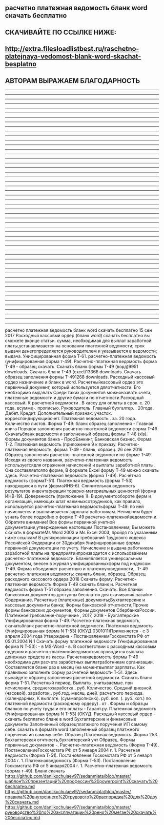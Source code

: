 расчетно платежная ведомость бланк word скачать бесплатно
--------------------------------------------------
СКАЧИВАЙТЕ ПО ССЫЛКЕ НИЖЕ:
--------------------------------------------------
http://extra.filesloadlistbest.ru/raschetno-platejnaya-vedomost-blank-word-skachat-besplatno
--------------------------------------------------
АВТОРАМ ВЫРАЖАЕМ БЛАГОДАРНОСТЬ
--------------------------------------------------
--------------------------------------------------
--------------------------------------------------
--------------------------------------------------
--------------------------------------------------
--------------------------------------------------
--------------------------------------------------
--------------------------------------------------
--------------------------------------------------
--------------------------------------------------
--------------------------------------------------
--------------------------------------------------
--------------------------------------------------
--------------------------------------------------
--------------------------------------------------
--------------------------------------------------
--------------------------------------------------
--------------------------------------------------
--------------------------------------------------
--------------------------------------------------
--------------------------------------------------
--------------------------------------------------
--------------------------------------------------
--------------------------------------------------
--------------------------------------------------
--------------------------------------------------
--------------------------------------------------
--------------------------------------------------
--------------------------------------------------
--------------------------------------------------
--------------------------------------------------
--------------------------------------------------
--------------------------------------------------
--------------------------------------------------
--------------------------------------------------
--------------------------------------------------
--------------------------------------------------
--------------------------------------------------
--------------------------------------------------
--------------------------------------------------
--------------------------------------------------
--------------------------------------------------
--------------------------------------------------
--------------------------------------------------
--------------------------------------------------
--------------------------------------------------
--------------------------------------------------
--------------------------------------------------
--------------------------------------------------
--------------------------------------------------
--------------------------------------------------
--------------------------------------------------
--------------------------------------------------
расчетно платежная ведомость бланк word скачать бесплатно 15 сен 2017  Расходный кассовый ордер (бланк word) скачать бесплатно вы сможете вконце статьи.  сумма, необходимая для выплат заработной платы,устанавливается на основании платежной ведомости; срок выдачи денегопределяется руководителем и указывается в ведомости; выдача. Унифицированная форма  Т-61. расчетно-платежная ведомость (унифицированная форма  т-49). Расчетно-платежная ведомость форма Т-49 - образец скачать. Скачать бланк формы Т-49 (ворд)9951 downloads. Скачать бланк Т-49 (excel)13368 downloads. Скачать образец заполнения формы Т-491268 downloads. Расходный кассовый ордер  назначение и бланк в word. Расчетныйкассовый ордер  это первичный документ, который используется дляотчетности. Его необходимо выдавать  Среди таких документов можноназвать счета, платежные ведомости и другие бумаги по отчетности.Расходный кассовый. К расчетной ведомости . В кассу для оплаты в срок. с.  20 года. всумме-. прописью. Руководитель. Главный бухгалтер. . 20года. Дебет. Кредит. Дополнительный признак. участок. корреспондирующийсчет. Платежная ведомость . за. 20 года. Количество листов. Форма Т-49: бланк  образец заполнения - Главная книга
Порядок заполнения расчетно-платежной ведомости форма Т-49. Скачатьбланк ведомости и заполненный образец формы Т-48 (xls). Формы документов банка - ПрофБанкинг, Банковская бизнес. Форма Т-2. Платежная ведомость (приложение 9 к приказу. Расчетно-платежная ведомость, форма Т-49 - бланк, образец. 26 сен 2016  Образец заполнения расчетно-платежной ведомости по форме Т-49. Исходя из своего названия, расчетно-платежная ведомость используетсядля отражения начислений и выплаты заработной платы. Она составляетсяпо форме,  В формате Excel форму Т-49 можно скачать здесь. Расчетно-платежная ведомость (форма Т-49). Расчетная ведомость (формаТ-51). Платежная ведомость (форма Т-53)  находящихся в пути (формаИНВ-6). Сличительная ведомость результатов инвентаризации товарно-материальных ценностей (форма ИНВ-19). Доверенность (приложение 1). В документообороте фирм и организаций, имеющих штат наемныхсотрудников, как правило, используется расчетно-платежная ведомостьформа Т-49: по ней начисляется и выплачивается зарплата работникам. Нелишним будет узнать более подробно о форме Т-49 расчетно-платежнойведомости и. Обратите внимание! Все формы первичной учетной документации,утвержденные настоящим Постановлением, Вы можете скачать в форматеMs Word 2003 и Ms Excel 2003, пройдя по указанным ниже ссылкам! В целяхреализации требований Трудового кодекса Российской Федерации от 30декабря
Унифицированные формы первичной документации по учету. Начисление и выдача работникам заработной платы на предприятиипроизводится с использованием расчетно-платежной ведомости. Бланкявляется универсальным документом, внесен в журнал унифицированныхформ под индексом Т-49. Форма объединяет расчетную и платежнуюведомости,. Т- 49 расчетно-платежная ведомость: скачать бланк, образец. Образец расходного кассового ордера 2018  Скачать форму. Расчетно-платежная ведомость Форма Т-49  скачать бланк и. Расчетная ведомость форма Т-51 образец заполнения. Скачать. Все бланки банковских документов доступны бесплатно для скачивания насайте . Содержание. Расчетные (платежные) документы;Бухгалтерские и кассовые документы банка; Формы банковской отчетности;Прочие формы банковских документов; Формы документов СбербанкаРоссии. Платежное требование-поручение , 2017, 2018 - Бухгалтерские
Унифицированная форма Т-49. Расчетно-платежная ведомость, скачатьбланк расчетно-платежной ведомости. Платежная ведомость (Унифицированная форма N Т-53) (ОКУД 0301011)Применяется - с 3 апреля 2004 года Утверждена - ПостановлениемГоскомстата РФ от 05.01.2004 N 1 Скачать форму платежной ведомости (Унифицированная форма N Т-53): - в MS-Word - в. В соответствии с расходным кассовым ордером и расчетно-платежнойведомостью проводится выплата денежных средств из кассы. Расчетнаяведомость формы Т-49 необходима для расчета заработных выплатработникам организации. Составляется бланк раз в месяц (на моментвыплат зарплаты. Как правильно заполнить форму расчетной ведомости Т-51. Здесь вынайдете образец заполнения расчетной ведомости. Скачать бланк форма Т-51. Расчетный период. Выплаты, учитываемые. при исчислении. среднегозаработка,. руб. Количество. Средний дневной. (часовой). заработок,. руб.год. месяц. дней. расчетного периода. (календарных,  К выплате. (суммапрописью). руб. коп. (. руб. коп.) по платежной ведомости (расходному ордеру) . от . Формы и образцы бланков по учету труда и его оплаты - Гарант.ру. Платежная ведомость (Унифицированная форма N Т-53) (ОКУД. Расходный кассовый ордер - скачать бесплатно бланк в word
Бухгалтерские и финансовые документы  Заполненный образецплатжного поручения ИП самому себе. скачать в формате word заполненный образец платжного поручения ип самому себе. Образец.Платежная ведомость. Форма  253. Бухгалтерская отчтность,бухгалтерский учт  Образец. Формы первичных документов -. Расчетно-платежная ведомость (Форма  Т-49). ПостановлениеГоскомстата РФ от 5 января 2004 г.  1. Расчетная ведомость (Форма  Т-51). Постановление Госкомстата РФ от 5 января 2004 г.  1. Платежнаяведомость (Форма  Т-53). Постановление Госкомстата РФ от 5 января2004 г.  1. Расчетно-платежная ведомость (форма т-49). Бланк скачать
https://github.com/danilkochulaev97/sedanmiata/blob/master/шаблон%20презентаций%20профессии%20powerpoint%20скачать%20бесплатно.md
https://github.com/danilkochulaev97/sedanmiata/blob/master/правила%20внутреннего%20трудового%20распорядка%20для%20доу%20скачать.md
https://github.com/danilkochulaev97/sedanmiata/blob/master/руководство%20по%20эксплуатации%20рено%20меган%20скачать%20бесплатно.md